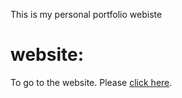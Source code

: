 This is my personal portfolio webiste

# website:
To go to the website. Please [click here](https://indulimbu.com.np/).
